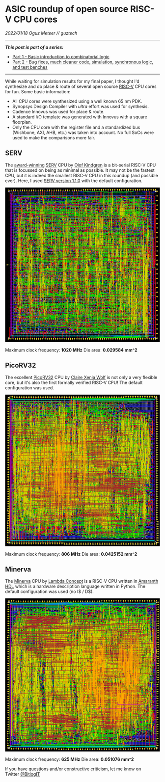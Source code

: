 # ASIC roundup of open source RISC-V CPU cores

_2022/01/18 Oguz Meteer // guztech_

---

***This post is part of a series:***

* [Part 1 - Basic introduction to combinatorial logic](20180320_a_basic_introduction_to_clash_for_fpga_development_part_1.md)
* [Part 2 - Bug fixes, much cleaner code, simulation, synchronous logic, and test benches](20180514_a_basic_introduction_to_clash_for_fpga_development_part_2.md)

---

While waiting for simulation results for my final paper, I thought I'd synthesize and do place & route of several open source [RISC-V](https://riscv.org/) CPU cores for fun. Some basic information:

- All CPU cores were synthesized using a well known 65 nm PDK.
- Synopsys Design Compiler with *ultra* effort was used for synthesis.
- Cadence Innovus was used for place & route.
- A standard I/O template was generated with Innovus with a square floorplan.
- Only the CPU core with the register file and a standardized bus (Wishbone, AXI, AHB, etc.) was taken into account. No full SoCs were used to make the comparisons more fair.

## SERV

The [award-winning](https://riscv.org/blog/2018/12/risc-v-softcpu-contest-highlights/) [SERV](https://github.com/olofk/serv) CPU by [Olof Kindgren](https://twitter.com/OlofKindgren) is a bit-serial RISC-V CPU that is focussed on being as minimal as possible. It may not be the fastest CPU, but it is indeed the smallest RISC-V CPU in this roundup (and possible ever). Here, I used [SERV version 1.1.0](https://github.com/olofk/serv/tree/1.1.0) with the default configuration.

![SERV v1.10](images/serv110.png)

Maximum clock frequency: **1020 MHz**
Die area: **0.029584 mm^2**

## PicoRV32

The excellent [PicoRV32](https://github.com/YosysHQ/picorv32) CPU by [Claire Xenia Wolf](https://twitter.com/oe1cxw) is not only a very flexible core, but it's also the first formally verified RISC-V CPU! The default configuration was used.

![PicoRV32](images/picorv32.png)

Maximum clock frequency: **806 MHz**
Die area: **0.0425152 mm^2**

## Minerva

The [Minerva](https://github.com/minerva-cpu/minerva) CPU by [Lambda Concept](https://twitter.com/LambdaConcept/) is a RISC-V CPU written in [Amaranth HDL](https://github.com/amaranth-lang/amaranth) which is a hardware description language written in Python. The default configuration was used (no I$ / D$).

![Minerva](images/minerva.png)

Maximum clock frequency: **625 MHz**
Die area: **0.051076 mm^2**

If you have questions and/or constructive criticism, let me know on Twitter [@BitlogIT](https://twitter.com/BitlogIT)
